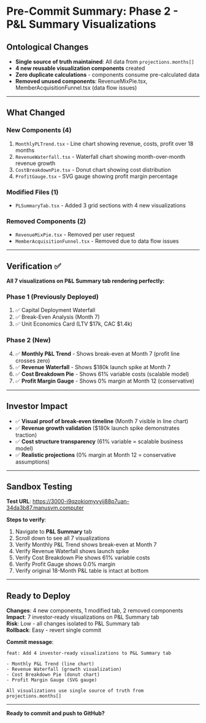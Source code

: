 # Pre-Commit Summary: Phase 2 - P&L Summary Visualizations

## Ontological Changes

- **Single source of truth maintained**: All data from `projections.months[]`
- **4 new reusable visualization components** created
- **Zero duplicate calculations** - components consume pre-calculated data
- **Removed unused components**: RevenueMixPie.tsx, MemberAcquisitionFunnel.tsx (data flow issues)

---

## What Changed

### New Components (4)
1. `MonthlyPLTrend.tsx` - Line chart showing revenue, costs, profit over 18 months
2. `RevenueWaterfall.tsx` - Waterfall chart showing month-over-month revenue growth
3. `CostBreakdownPie.tsx` - Donut chart showing cost distribution
4. `ProfitGauge.tsx` - SVG gauge showing profit margin percentage

### Modified Files (1)
- `PLSummaryTab.tsx` - Added 3 grid sections with 4 new visualizations

### Removed Components (2)
- `RevenueMixPie.tsx` - Removed per user request
- `MemberAcquisitionFunnel.tsx` - Removed due to data flow issues

---

## Verification ✅

**All 7 visualizations on P&L Summary tab rendering perfectly:**

### Phase 1 (Previously Deployed)
1. ✅ Capital Deployment Waterfall
2. ✅ Break-Even Analysis (Month 7)
3. ✅ Unit Economics Card (LTV $17k, CAC $1.4k)

### Phase 2 (New)
4. ✅ **Monthly P&L Trend** - Shows break-even at Month 7 (profit line crosses zero)
5. ✅ **Revenue Waterfall** - Shows $180k launch spike at Month 7
6. ✅ **Cost Breakdown Pie** - Shows 61% variable costs (scalable model)
7. ✅ **Profit Margin Gauge** - Shows 0% margin at Month 12 (conservative)

---

## Investor Impact

- ✅ **Visual proof of break-even timeline** (Month 7 visible in line chart)
- ✅ **Revenue growth validation** ($180k launch spike demonstrates traction)
- ✅ **Cost structure transparency** (61% variable = scalable business model)
- ✅ **Realistic projections** (0% margin at Month 12 = conservative assumptions)

---

## Sandbox Testing

**Test URL**: https://3000-i9qzokiomyvyij88p7uan-34da3b87.manusvm.computer

**Steps to verify**:
1. Navigate to **P&L Summary** tab
2. Scroll down to see all 7 visualizations
3. Verify Monthly P&L Trend shows break-even at Month 7
4. Verify Revenue Waterfall shows launch spike
5. Verify Cost Breakdown Pie shows 61% variable costs
6. Verify Profit Gauge shows 0.0% margin
7. Verify original 18-Month P&L table is intact at bottom

---

## Ready to Deploy

**Changes**: 4 new components, 1 modified tab, 2 removed components  
**Impact**: 7 investor-ready visualizations on P&L Summary tab  
**Risk**: Low - all changes isolated to P&L Summary tab  
**Rollback**: Easy - revert single commit

**Commit message**:
```
feat: Add 4 investor-ready visualizations to P&L Summary tab

- Monthly P&L Trend (line chart)
- Revenue Waterfall (growth visualization)
- Cost Breakdown Pie (donut chart)
- Profit Margin Gauge (SVG gauge)

All visualizations use single source of truth from projections.months[]
```

---

**Ready to commit and push to GitHub?**

